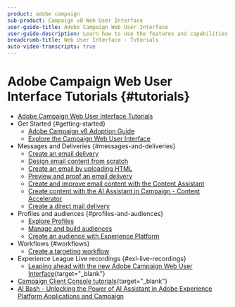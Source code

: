 ```yaml
---
product: adobe campaign
sub-product: Campaign v8 Web User Interface
user-guide-title: Adobe Campaign Web User Interface
user-guide-description: Learn how to use the features and capabilities of the Adobe  Campaign Web User Interface.
breadcrumb-title: Web User Interface - Tutorials
auto-video-transcripts: true
---
```


# Adobe Campaign Web User Interface Tutorials {#tutorials}

+ [Adobe Campaign Web User Interface Tutorials](/help/ac-web-learn-main/overview.md)
+ Get Started {#getting-started}
  + [Adobe Campaign v8 Adoption Guide](https://experienceleague.adobe.com/en/docs/campaign-web/acs-to-ac/home)
  + [Explore the Campaign Web User Interface](/help/get-started/explore-the-web-ui.md)
+ Messages and Deliveries {#messages-and-deliveries}
  + [Create an email delivery](/help/deliveries/create-an-email-delivery.md)
  + [Design email content from scratch](/help/design-the-delivery/create-email-content-from-scratch.md)
  + [Create an email by uploading HTML](/help/design-the-delivery/create-an-email-by-uploading-html.md)
  + [Preview and proof an email delivery](/help/deliveries/preview-and-proof-an-email-delivery.md)
  + [Create and improve email content with the Content Assistant](/help/design-the-delivery/create-and-improve-email-content-with-the-content-assistant.md)
  + [Create content with the AI Assistant in Campaign - Content Accelerator](/help/design-the-delivery/create-content-with-the-ai-assistant-content-accelerator.md)
  + [Create a direct mail delivery](/help/design-the-delivery/create-a-direct-mail-delivery.md)
+ Profiles and audiences {#profiles-and-audiences}
  + [Explore Profiles](/help/profiles-and-audiences/explore-profiles.md)
  + [Manage and build audiences](/help/profiles-and-audiences/manage-and-build-audiences.md)
  + [Create an audience with Experience Platform](/help/profiles-and-audiences/create-an-audience-with-experience-platform.md)
+ Workflows {#workflows}
  + [Create a targeting workflow](/help/workflows/create-a-targeting-workflow.md)
+ Experience League Live recordings {#exl-live-recordings}
  + [Leaping ahead with the new Adobe Campaign Web User Interface](https://experienceleague.adobe.com/docs/events/experience-league-live-recordings/episodes/exl-live-episode-02-29-24.html){target="_blank"}
+ [Campaign Client Console tutorials](https://experienceleague.adobe.com/docs/campaign-learn/tutorials/overview.html){target="_blank"}
+ [AI Bash - Unlocking the Power of AI Assistant in Adobe Experience Platform Applications and Campaign](https://experienceleague.adobe.com/en/docs/events/experience-league-live-recordings/episodes/exl-live-episode-09-26-24)
